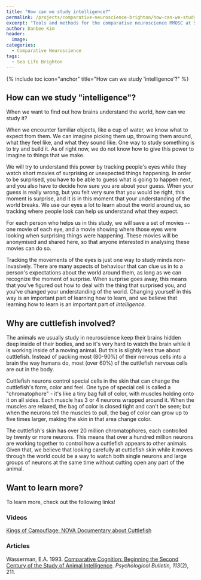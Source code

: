 ```yaml
---
title: "How can we study intelligence?"
permalink: /projects/comparative-neuroscience-brighton/how-can-we-study/
excerpt: "Tools and methods for the comparative neuroscience MMOSC at Sea Life Brighton."
author: Danbee Kim
header:
  image: 
categories:
  - Comparative Neuroscience
tags:
  - Sea Life Brighton
---
```


{% include toc icon="anchor" title="How can we study 'intelligence'?" %}

## How can we study "intelligence"?

When we want to find out how brains understand the world, how can we study it?

When we encounter familiar objects, like a cup of water, we know what to expect from them. We can imagine picking them up, throwing them around, what they feel like, and what they sound like. One way to study something is to try and build it. As of right now, we do not know how to give this power to imagine to things that we make.
 
We will try to understand this power by tracking people's eyes while they watch short movies of surprising or unexpected things happening. In order to be surprised, you have to be able to guess what is going to happen next, and you also have to decide how sure you are about your guess. When your guess is really wrong, but you felt very sure that you would be right, this moment is surprise, and it is in this moment that your understanding of the world breaks. We use our eyes a lot to learn about the world around us, so tracking where people look can help us understand what they expect. 

For each person who helps us in this study, we will save a set of movies -- one movie of each eye, and a movie showing where those eyes were looking when surprising things were happening. These movies will be anonymised and shared here, so that anyone interested in analysing these movies can do so. 

Tracking the movements of the eyes is just one way to study minds non-invasively. There are many aspects of behaviour that can clue us in to a person's expectations about the world around them, as long as we can recognize the moment of surprise. When surprise goes away, this means that you've figured out how to deal with the thing that surprised you, and you've changed your understanding of the world. Changing yourself in this way is an important part of learning how to learn, and we believe that learning how to learn is an important part of _intelligence_. 
 
## Why are cuttlefish involved?
 
The animals we usually study in neuroscience keep their brains hidden deep inside of their bodies, and so it's very hard to watch the brain while it is working inside of a moving animal. But this is slightly less true about cuttlefish. Instead of packing most (80-90%) of their nervous cells into a brain the way humans do, most (over 60%) of the cuttlefish nervous cells are out in the body.
 
Cuttlefish neurons control special cells in the skin that can change the cuttlefish's form, color and feel. One type of special cell is called a "chromatophore" - it's like a tiny bag full of color, with muscles holding onto it on all sides. Each muscle has 3 or 4 neurons wrapped around it. When the muscles are relaxed, the bag of color is closed tight and can't be seen; but when the neurons tell the muscles to pull, the bag of color can grow up to five times larger, making the skin in that area change color.
 
The cuttlefish's skin has over 20 million chromatophores, each controlled by twenty or more neurons. This means that over a hundred million neurons are working together to control how a cuttlefish appears to other animals. Given that, we believe that looking carefully at cuttlefish skin while it moves through the world could be a way to watch both single neurons and large groups of neurons at the same time without cutting open any part of the animal. 

## Want to learn more?

To learn more, check out the following links! 

### Videos

[Kings of Camouflage: NOVA Documentary about Cuttlefish](https://youtu.be/L-cxg8mF_Lw)

### Articles

Wasserman, E.A. 1993. [Comparative Cognition: Beginning the Second Century of the Study of Animal Intelligence](https://www.researchgate.net/profile/Edward_Wasserman/publication/232560946_Comparative_cognition_Beginning_the_second_century_of_the_study_of_animal_intelligence/links/02e7e518d1a833a672000000/Comparative-cognition-Beginning-the-second-century-of-the-study-of-animal-intelligence.pdf). _Psychological Bulletin, 113_(2), 211. <br/>

